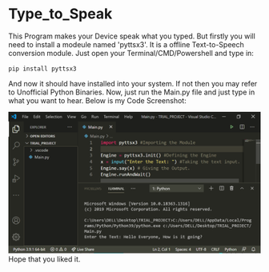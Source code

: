 # Type_to_Speak
This Program makes your Device speak what you typed. But firstly you will need to install a modeule named 'pyttsx3'. It is a offline Text-to-Speech conversion module. Just open your Terminal/CMD/Powershell and type in:
```
pip install pyttsx3
```
And now it should have installed into your system. If not then you may refer to Unofficial Python Binaries. Now, just run the Main.py file and just type in what you want to hear. Below is my Code Screenshot:

<img src="Code_Screenshot.png"><img>
Hope that you liked it.
